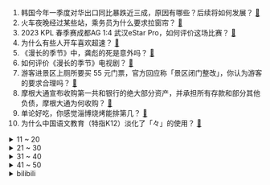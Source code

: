 1. 韩国今年一季度对华出口同比暴跌近三成，原因有哪些？后续将如何发展？ [:link:](https://www.zhihu.com/question/598612639)
2. 火车夜晚经过某些站，乘务员为什么要求拉窗帘？ [:link:](https://www.zhihu.com/question/566158526)
3. 2023 KPL 春季赛成都AG 1:4 武汉eStar Pro，如何评价这场比赛？ [:link:](https://www.zhihu.com/question/598633049)
4. 为什么有些人开车喜欢超速？ [:link:](https://www.zhihu.com/question/482970308)
5. 《漫长的季节》中，龚彪的死是意外吗？ [:link:](https://www.zhihu.com/question/598589938)
6. 如何评价《漫长的季节》电视剧？ [:link:](https://www.zhihu.com/question/598613774)
7. 游客进景区上厕所要买 55 元门票，官方回应称「景区闭门整改」，你认为游客的要求合理吗？ [:link:](https://www.zhihu.com/question/598509856)
8. 摩根大通宣布收购第一共和银行的绝大部分资产，并承担所有存款和部分其他负债，摩根大通为何收购？ [:link:](https://www.zhihu.com/question/598628869)
9. 单论好吃，你感觉淄博烧烤能排第几？ [:link:](https://www.zhihu.com/question/598536889)
10. 为什么中国语文教育（特指K12）淡化了「々」的使用？ [:link:](https://www.zhihu.com/question/589118221)
<details>
<summary>11 ~ 20</summary>

11. 华春莹发图对比中美苏丹撤侨，有哪些信息值得关注？美国为何不撤离本国平民？ [:link:](https://www.zhihu.com/question/598600227)
12. 网友称所住客栈房间发现尸体，不堪异味才换房，客栈称目前不知道此事，哪些信息值得关注？ [:link:](https://www.zhihu.com/question/598591374)
13. 美国联邦存款保险公司（FDIC）接管第一共和银行，将带来哪些影响？ [:link:](https://www.zhihu.com/question/598616483)
14. 年轻时是挣钱重要还是舒服重要? [:link:](https://www.zhihu.com/question/595109955)
15. 尹锡悦结束访美，朝中社发文「『逆贼』的乞求之行」，有哪些信息值得关注？后续朝方将如何应对？ [:link:](https://www.zhihu.com/question/598613361)
16. 黄山景区回应大量游客厕所过夜「未超限接待，部分游客错过下山时间」，哪些信息值得关注？ [:link:](https://www.zhihu.com/question/598534067)
17. 如果给《鬼灭之刃》安排一个悲剧结局，你会怎么安排？ [:link:](https://www.zhihu.com/question/579696789)
18. 史航回应性骚扰传闻，称「情绪我理解，但情况不属实」，如何看待这一回应？真实情况可能如何？ [:link:](https://www.zhihu.com/question/598637936)
19. 可以给大家分享一下你原神在里拍的照片嘛？ [:link:](https://www.zhihu.com/question/570751110)
20. 假如你是一只熊猫， 你在外头有事，还挺急的，你要怎么逃离动物园呢？ [:link:](https://www.zhihu.com/question/593665938)
</details>
<details>
<summary>21 ~ 30</summary>

21. 如何评价《明日方舟》四周年活动「孤星」？ [:link:](https://www.zhihu.com/question/597146342)
22. 五一档电影《长空之王》票房最终会超过 10 亿吗? [:link:](https://www.zhihu.com/question/597458392)
23. 你减肥是为了什么?只是为了好看吗？ [:link:](https://www.zhihu.com/question/595694636)
24. 断舍离的厨房是什么样子的？ [:link:](https://www.zhihu.com/question/26701946)
25. 电影《青蛇》里青蛇对白蛇到底是何种感情？ [:link:](https://www.zhihu.com/question/328511711)
26. 为什么戚继光以前，中国人很少用投石索？ [:link:](https://www.zhihu.com/question/35445673)
27. 中国象棋让对方双马不别腿，大概等于让了几个子？ [:link:](https://www.zhihu.com/question/598091846)
28. 为什么跑步比骑行心率高这么多？ [:link:](https://www.zhihu.com/question/597214302)
29. 《百万美元宝贝》中的麦琪为热爱的事情不顾一切，你认为这值得吗？ [:link:](https://www.zhihu.com/question/596479704)
30. 如果我打 CS:GO 职业必定一换一，有人会要我吗？ [:link:](https://www.zhihu.com/question/597392074)
</details>
<details>
<summary>31 ~ 40</summary>

31. 想利用五一假期出门去运动，哪些运动能够帮助开拓社交圈？ [:link:](https://www.zhihu.com/question/597540156)
32. 你觉得情绪管理的终极境界是「情绪自由」吗？如何做到情绪自由？ [:link:](https://www.zhihu.com/question/596994827)
33. 月子里的宝宝，抱着时睡得很好，但放到床上睡一会儿就醒了，该怎么办？ [:link:](https://www.zhihu.com/question/565266535)
34. 《放牛班的春天》中，如果放牛班没有遇到马修老师，孩子们会怎样？ [:link:](https://www.zhihu.com/question/596583348)
35. 多个 OPEC+ 国家开始减产石油，预计减产 116 万桶/天，将产生哪些影响？ [:link:](https://www.zhihu.com/question/598599560)
36. 2023 赛季 F1 阿塞拜疆大奖赛，佩雷兹夺冠，维斯塔潘第二，勒克莱尔第三，如何评价这场比赛？ [:link:](https://www.zhihu.com/question/598530572)
37. 旅途中遇到财物丢失、强买强卖、坐地起价、隐形消费等情况，是否该第一时间报警？除此以外还有哪些维权渠道？ [:link:](https://www.zhihu.com/question/597946880)
38. 看完《罗马假日》，你觉得让人遗憾的到底是无法相守还是从未遇见？ [:link:](https://www.zhihu.com/question/596586107)
39. 《灌篮高手》里，藤真健司凭什么能和牧绅一并称“神奈川双璧”？ [:link:](https://www.zhihu.com/question/450859140)
40. 名为 Chirper 的 AI 网络社区爆火，上万个 AI 自主聊天，人类被禁言，哪些信息值得关注？ [:link:](https://www.zhihu.com/question/598601982)
</details>
<details>
<summary>41 ~ 50</summary>

41. 上海实施多子女家庭住房公积金支持政策，家庭最高可贷 144 万元，如何看待这一政策？ [:link:](https://www.zhihu.com/question/598603267)
42. 这个五一假期你去哪玩了，留下了哪些「值得好好记下留念」的瞬间？ [:link:](https://www.zhihu.com/question/598584606)
43. 如何评价迪·斯蒂法诺的历史地位？ [:link:](https://www.zhihu.com/question/24409922)
44. 22-23 赛季 NBA 勇士国王 G7，库里 50 分创 G7 个人单场最高分，如何评价库里的表现？ [:link:](https://www.zhihu.com/question/598584470)
45. 今年五一档 18 部电影扎堆上映，看哪个不踩雷？ [:link:](https://www.zhihu.com/question/598402429)
46. 如何评价第五届湖北省大学生程序设计竞赛（HBCPC 2023）？ [:link:](https://www.zhihu.com/question/598441188)
47. TCL X11G 「双 5000」 配置实际效果有那么厉害吗？有没有买了的小伙伴说一说真实体验？ [:link:](https://www.zhihu.com/question/598224131)
48. 以色列是否可以在非洲找块土地建国定居，避开四战之地的中东？ [:link:](https://www.zhihu.com/question/598104444)
49. 物体吸收的光去哪了，发生了什么物理过程？ [:link:](https://www.zhihu.com/question/587980535)
50. 如何评价《漫长的季节》第 12 集（大结局）？其中有哪些值得关注的剧情点？ [:link:](https://www.zhihu.com/question/597380202)
</details><details>
<summary>bilibili</summary>

1. 我当爸爸了！ [:link:](//www.bilibili.com/video/BV1qh4y1n7C3)
2. 当你总觉得自己很独特时 [:link:](//www.bilibili.com/video/BV1eh41177oB)
3. 咱就是说，这是纯友谊，还是真爱情？ [:link:](//www.bilibili.com/video/BV1Vk4y1n7X1)
4. 当你试图扼杀我的电竞精神时 你已经输了 [:link:](//www.bilibili.com/video/BV1VV4y1d7BK)
5. 躲狗狗 [:link:](//www.bilibili.com/video/BV1Xo4y147Qq)
6. 离大谱！为了实现他的梦想，我们提头来见(物理)！ [:link:](//www.bilibili.com/video/BV1Do4y147RL)
7. 看完4月新番，外星人连夜毁灭地球......【泛式】 [:link:](//www.bilibili.com/video/BV1gs4y1w7jK)
8. 一群up主在欢乐谷玩共享位置捉迷藏！效果爆炸！【最终集】 [:link:](//www.bilibili.com/video/BV1ph41177Mt)
9. 《 鸡 哥 天 下 第 一 》 [:link:](//www.bilibili.com/video/BV1am4y1175K)
10. 《 机 枪 模 拟 器 》 [:link:](//www.bilibili.com/video/BV1Jz4y1Y7tB)
<details>
<summary>11 ~ 20</summary>

11. 【Minecraft】我们烧了张rtx4090,只为这300秒极致画面 [:link:](//www.bilibili.com/video/BV1Vk4y1n74b)
12. 《崩坏：星穹铁道》启程庆典 [:link:](//www.bilibili.com/video/BV1Cg4y1L7fC)
13. 二刷许昌&胖东来！你们将会被他们的真诚而感动！ [:link:](//www.bilibili.com/video/BV1wM4y1h7y3)
14. 保  护  砂  隐  村 [:link:](//www.bilibili.com/video/BV11V4y1R7tD)
15. “所以生命啊，它璀璨如歌” [:link:](//www.bilibili.com/video/BV1mm4y1y7zt)
16. 没开玩笑  淄博已经进化到5.0版本了... [:link:](//www.bilibili.com/video/BV1BX4y1m7jP)
17. "挖错了坟，该拜哪尊神啊？！" [:link:](//www.bilibili.com/video/BV13c411n7r1)
18. 爆肝半年！蝙蝠侠排名第一的神作《黑暗骑士归来》 [:link:](//www.bilibili.com/video/BV1Az4y1Y7N9)
19. 爆肝30天，手绘400张社会摇，泰裤辣！！ [:link:](//www.bilibili.com/video/BV1ps4y1w7wT)
20. [Choreography Video] SEVENTEEN - Super [:link:](//www.bilibili.com/video/BV1ea4y1V7RG)
</details>
<details>
<summary>21 ~ 30</summary>

21. 联合国正式入驻B站！ [:link:](//www.bilibili.com/video/BV1Am4y1C78m)
22. 中年男性魅力比拼！ [:link:](//www.bilibili.com/video/BV1Tc411n7Qh)
23. 没有退网，只是坐上了轮椅 [:link:](//www.bilibili.com/video/BV1bg4y1L7jY)
24. 全网公开我的浏览记录！！ [:link:](//www.bilibili.com/video/BV1Ph411L7xU)
25. 芬兰内战中，红军为什么输给了白军？曼纳海姆(中)【历史调研室39】 [:link:](//www.bilibili.com/video/BV1Mm4y1C7Ge)
26. 感受到了培育蔬菜这件事的重要性 [:link:](//www.bilibili.com/video/BV1sX4y1m7Xn)
27. 一个视频看懂王莽的一生 [:link:](//www.bilibili.com/video/BV1Ao4y1t7CD)
28. 女版海贼王（分享一波奇奇怪怪的知识） [:link:](//www.bilibili.com/video/BV15o4y1t7hd)
29. 实拍立体机动装置！以梦为翅膀，翱翔于天际！ [:link:](//www.bilibili.com/video/BV1DX4y1m7Uf)
30. 你在做一种很新的电脑 [:link:](//www.bilibili.com/video/BV1eP411273p)
</details>
<details>
<summary>31 ~ 40</summary>

31. 《原神》角色演示-「白术：治则求本」 [:link:](//www.bilibili.com/video/BV1WM411G7QZ)
32. 【怒九】淦！你们的爱好…好帅啊！！ [:link:](//www.bilibili.com/video/BV1Qa4y1V7D6)
33. 只是一次推倒重来，只道寻常了吧！ [:link:](//www.bilibili.com/video/BV1Qh4y1n7R5)
34. 年轻人的第一次，求职 [:link:](//www.bilibili.com/video/BV1qM4y187oV)
35. 你眼中的“老阿姨”曾经也迷倒了整个世界！ [:link:](//www.bilibili.com/video/BV1Yg4y1L7AP)
36. 不愧是一群男的想出来的节目 [:link:](//www.bilibili.com/video/BV1ih4y1n7Hm)
37. 都什么年代，谁还用传统方式驱鬼？！！ [:link:](//www.bilibili.com/video/BV1Na4y15718)
38. 求助大家 怎样可以把脸上的洗掉？ [:link:](//www.bilibili.com/video/BV1QV4y1R7W1)
39. 刮彩票决定自己的一日三餐！结果翻车了？ [:link:](//www.bilibili.com/video/BV1tm4y117dj)
40. 感谢大妈给新崩的空气刘海 [:link:](//www.bilibili.com/video/BV1JM411G7mA)
</details>
<details>
<summary>41 ~ 50</summary>

41. 《明日方舟》EP -Morning Dew [:link:](//www.bilibili.com/video/BV14X4y1U7iR)
42. 有没有一瞬间信仰崩塌或者死心过？ [:link:](//www.bilibili.com/video/BV1kM4y187oL)
43. 蛋 [:link:](//www.bilibili.com/video/BV1pa4y157G9)
44. 哈哈，甲方破防了 [:link:](//www.bilibili.com/video/BV1Dg4y1L7hd)
45. Emotional Damage破防哥Steven He来B站啦！ [:link:](//www.bilibili.com/video/BV1Wa4y1V7j2)
46. 中国人缺的不是技术，而是缺乏持续而长期的投入，坐得住冷板凳和耐得住寂寞 [:link:](//www.bilibili.com/video/BV13m4y117ah)
47. 真正的服装设计师看《明日方舟》服装的反应第三期！ [:link:](//www.bilibili.com/video/BV1uP411274Z)
48. 爷 青 回 ！丢人之旅！【森林之子#1】 [:link:](//www.bilibili.com/video/BV19M4y187ww)
49. 《关于男朋友休假顺便带走了我腿这件事》 [:link:](//www.bilibili.com/video/BV1CM411G7XW)
50. ⚡我 爸 就 是 力 霸 天⚡ [:link:](//www.bilibili.com/video/BV1Ha4y1575S)
</details>
<details>
<summary>51 ~ 60</summary>

51. 【崩坏星穹铁道】谁才是平民最强光锥？全角色光锥排行榜！萌新必看的光锥搭配攻略！ [:link:](//www.bilibili.com/video/BV1wX4y1U76d)
52. 团长 黑龙江悠悠球公开赛在线开团！全场高能！🪀 [:link:](//www.bilibili.com/video/BV1yo4y1L7h1)
53. 特殊感染者Boomer背景故事 [:link:](//www.bilibili.com/video/BV1gP41127ki)
54. 我花了5块钱制作出了价值上千的鱼子酱，你们信吗？ [:link:](//www.bilibili.com/video/BV1ik4y1773h)
55. 狂躁！自残！自杀！梵高疯狂的真相，背后是人最深的绝望！ [:link:](//www.bilibili.com/video/BV14z4y1Y7XT)
56. 【干货】如何像人类一样吃饭 [:link:](//www.bilibili.com/video/BV1pa4y157Bh)
57. 从零到英雄需要多久？来自老外的纸条诅咒！ [:link:](//www.bilibili.com/video/BV1ss4y1w7E3)
58. 谁喜欢克拉拉(史瓦罗)我不说 [:link:](//www.bilibili.com/video/BV1Gh4y1H78v)
59. 全网最详细！爆肝6个月，原剧+小说深度解析！让你一次看爽《权力的游戏》1-8季 [:link:](//www.bilibili.com/video/BV1HM411G7Fj)
60. “所有人给我站一边，因为超人强我要发癫” [:link:](//www.bilibili.com/video/BV11g4y1L7uT)
</details>
<details>
<summary>61 ~ 70</summary>

61. 我们做了个能对话的AI派蒙，免费给大家玩！ [:link:](//www.bilibili.com/video/BV1bm4y117ba)
62. 追逐夏日的颜色 [:link:](//www.bilibili.com/video/BV1Xo4y147vx)
63. 在20岁的青春里 要做80岁想起还会笑的事情 [:link:](//www.bilibili.com/video/BV1Js4y1R7wc)
64. 天呐！结婚3周年，飞越9000公里的惊喜… [:link:](//www.bilibili.com/video/BV1f14y1o72H)
65. 【星穹铁道】抽卡时列车脱轨实录 [:link:](//www.bilibili.com/video/BV1ss4y1R766)
66. 【黑塔】⚡你能忍受转圈圈的洗脑么⚡◑ω◐️⚡ [:link:](//www.bilibili.com/video/BV1BL411Y7iV)
67. 你的贴身学习APP？TA来了！ [:link:](//www.bilibili.com/video/BV1Co4y1w7aY)
68. 模仿一下这20年间女主戏中的形象和人设变化！猜猜都是哪些剧里的桥段？最后一个应该有模仿到位吧哈哈哈 [:link:](//www.bilibili.com/video/BV1AV4y1d73z)
69. 五一期间可以白拿的6款皮肤：末日机甲和时之恋人可真香！ [:link:](//www.bilibili.com/video/BV1dM4y187gp)
70. 【原神】竟能如此相似 [:link:](//www.bilibili.com/video/BV1Sk4y177RH)
</details>
<details>
<summary>71 ~ 80</summary>

71. 我，辛稼轩，大宋词龙，人间这一趟，万分遗憾 [:link:](//www.bilibili.com/video/BV1wL411e77T)
72. 实测丨在6大平台搜同样的问题，百度居然被吊打？ [:link:](//www.bilibili.com/video/BV1Ws4y1R7p7)
73. 惊呆了！当代年轻人都流行这些？！ [:link:](//www.bilibili.com/video/BV1fo4y1477n)
74. “有 种 你 试 试” [:link:](//www.bilibili.com/video/BV1Lk4y1n7dL)
75. 探秘美国最老的麦当劳！！70年前的麦门，吃些什么？ [:link:](//www.bilibili.com/video/BV13m4y117Pt)
76. 家人们！好声音后续来了！ [:link:](//www.bilibili.com/video/BV1Fo4y1A74P)
77. 提前感受五一的恐惧｜人真的好多啊啊啊！！ [:link:](//www.bilibili.com/video/BV1Do4y147GW)
78. 爆肝统计！海绵宝宝一共做了多少蟹黄堡？ [:link:](//www.bilibili.com/video/BV1Us4y1c7Ac)
79. 以前年轻人消费 VS 现在年轻人消费 [:link:](//www.bilibili.com/video/BV1F24y1F7Y5)
80. 童年广告系列 [:link:](//www.bilibili.com/video/BV1vM4y187ha)
</details>
<details>
<summary>81 ~ 90</summary>

81. 【星穹铁道】《踏上旅途》太短不够听？让我来扩写！！ [:link:](//www.bilibili.com/video/BV1Yg4y1L7EE)
82. 少年不可得之物，终将困其一生！ [:link:](//www.bilibili.com/video/BV1nX4y1U7np)
83. 从上厕所的规则就知道挪威的男人地位如何了 [:link:](//www.bilibili.com/video/BV1bc411J7SR)
84. 【时代少年团】《时代夏令营2》03： 决战深渊之底 [:link:](//www.bilibili.com/video/BV1vh41177Hz)
85. 泰裤辣！最全全球旅游防骗指南！你肯定不知道 [:link:](//www.bilibili.com/video/BV1Wg4y1L7HA)
86. 加拿大人家里水龙头是真的流牛奶啊，补钙管饱还省钱 [:link:](//www.bilibili.com/video/BV1La4y157ee)
87. 【散人】国产恐怖《阴阳锅2》 鸳鸯锅惊魂（完结共5P） [:link:](//www.bilibili.com/video/BV1wh411L7X6)
88. 004航母能用上激光近防炮吗？【鉴定网络热门军事44】 [:link:](//www.bilibili.com/video/BV1Ls4y1R7DL)
89. 【私藏馆】张学友《她来听我的演唱会》万人大合唱现场！单身看了会流泪 [:link:](//www.bilibili.com/video/BV16g4y1L7H2)
90. “这个年代的动漫真的能让人热泪盈眶！！” [:link:](//www.bilibili.com/video/BV1jV4y1d74s)
</details>
<details>
<summary>91 ~ 100</summary>

91. 人类天敌是什么样？【司徒之脑洞】 [:link:](//www.bilibili.com/video/BV1fh41157ah)
92. 魔都最贵商圈吃398一斤珍宝蟹，巨大蟹钳雪白蟹肉太过瘾！【凭啥这么贵ep60- 珍宝海鲜】 [:link:](//www.bilibili.com/video/BV1BM411G7hQ)
93. 【STN快报第七季14】日本比美国包容！黑人街头打人，白人使劲鼓掌 [:link:](//www.bilibili.com/video/BV1VT411h74z)
94. 穿越无人区去新疆，看美丽的水上雅丹，在戈壁无人火车站露营 [:link:](//www.bilibili.com/video/BV1oc411K73g)
95. 为什么说特鲁是洗白最成功的角色之一？ [:link:](//www.bilibili.com/video/BV1js4y1R7oG)
96. 【奇葩作业】《请 以 问 号 为 主 题 作 诗》答： [:link:](//www.bilibili.com/video/BV1Ja4y157Ur)
97. 啊？9.0 [:link:](//www.bilibili.com/video/BV1Lg4y1L7Pv)
98. “你信我！她真的只是我的好兄弟！！” [:link:](//www.bilibili.com/video/BV1zh4y1n73H)
99. 香港方面已证实，漠叔与自行车失盗案无关！ [:link:](//www.bilibili.com/video/BV1to4y1L7U9)
100. 【花小烙】身体为什么会生出鼻屎、眼屎和耳屎？ [:link:](//www.bilibili.com/video/BV1MP41127du)
</details></details>